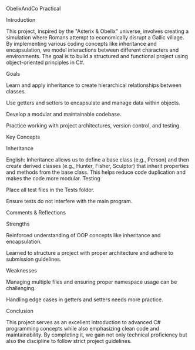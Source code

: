 ObelixAndCo Practical

Introduction

This project, inspired by the "Asterix & Obelix" universe, involves creating a simulation where Romans attempt to economically disrupt a Gallic village. By implementing various coding concepts like inheritance and encapsulation, we model interactions between different characters and environments. The goal is to build a structured and functional project using object-oriented principles in C#.

Goals

Learn and apply inheritance to create hierarchical relationships between classes.

Use getters and setters to encapsulate and manage data within objects.

Develop a modular and maintainable codebase.

Practice working with project architectures, version control, and testing.

Key Concepts

Inheritance

English: Inheritance allows us to define a base class (e.g., Person) and then create derived classes (e.g., Hunter, Fisher, Sculptor) that inherit properties and methods from the base class. This helps reduce code duplication and makes the code more modular.
Testing

Place all test files in the Tests folder.

Ensure tests do not interfere with the main program.

Comments & Reflections

Strengths

Reinforced understanding of OOP concepts like inheritance and encapsulation.

Learned to structure a project with proper architecture and adhere to submission guidelines.

Weaknesses

Managing multiple files and ensuring proper namespace usage can be challenging.

Handling edge cases in getters and setters needs more practice.

Conclusion

This project serves as an excellent introduction to advanced C# programming concepts while also emphasizing clean code and maintainability. By completing it, we gain not only technical proficiency but also the discipline to follow strict project guidelines.

